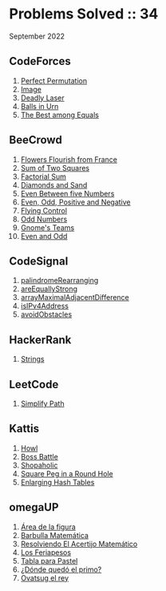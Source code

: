 # Problems Solved :: 34
September 2022

CodeForces
-----------------
1. [Perfect Permutation](https://codeforces.com/contest/1711/problem/A)
1. [Image](https://codeforces.com/contest/1721/problem/A)
1. [Deadly Laser](https://codeforces.com/contest/1721/problem/B)
1. [Balls in Urn](https://codeforces.com/group/XUEGajCNtd/contest/400072/problem/A)
1. [The Best among Equals](https://codeforces.com/group/XUEGajCNtd/contest/400072/problem/E)

BeeCrowd
-----------------
1. [Flowers Flourish from France](https://www.beecrowd.com.br/judge/en/problems/view/1140)
1. [Sum of Two Squares](https://www.beecrowd.com.br/judge/en/problems/view/1558)
1. [Factorial Sum](https://www.beecrowd.com.br/judge/en/problems/view/1161)
1. [Diamonds and Sand](https://www.beecrowd.com.br/judge/en/problems/view/1069)
1. [Even Between five Numbers](https://www.beecrowd.com.br/judge/en/problems/view/1065)
1. [Even, Odd, Positive and Negative](https://www.beecrowd.com.br/judge/en/problems/view/1066)
1. [Flying Control](https://www.beecrowd.com.br/judge/en/problems/view/3163)
1. [Odd Numbers](https://www.beecrowd.com.br/judge/en/problems/view/1067)
1. [Gnome's Teams](https://www.beecrowd.com.br/judge/en/problems/view/3176)
1. [Even and Odd](https://www.beecrowd.com.br/judge/en/problems/view/1259)

CodeSignal
-----------------
1. [palindromeRearranging](https://app.codesignal.com/arcade/intro/level-4/Xfeo7r9SBSpo3Wico)
1. [areEquallyStrong](https://app.codesignal.com/arcade/intro/level-5/g6dc9KJyxmFjB98dL)
1. [arrayMaximalAdjacentDifference](https://app.codesignal.com/arcade/intro/level-5/EEJxjQ7oo7C5wAGjE)
1. [isIPv4Address](https://app.codesignal.com/arcade/intro/level-5/veW5xJednTy4qcjso)
1. [avoidObstacles](https://app.codesignal.com/arcade/intro/level-5/XC9Q2DhRRKQrfLhb5)

HackerRank
-----------------
1. [Strings](https://www.hackerrank.com/challenges/c-tutorial-strings/problem?isFullScreen=true)

LeetCode
-----------------
1. [Simplify Path](https://leetcode.com/problems/simplify-path/)

Kattis
-----------------
1. [Howl](https://open.kattis.com/problems/howl)
1. [Boss Battle](https://open.kattis.com/problems/bossbattle)
1. [Shopaholic](https://open.kattis.com/problems/shopaholic)
1. [Square Peg in a Round Hole](https://open.kattis.com/problems/squarepegs)
1. [Enlarging Hash Tables](https://open.kattis.com/problems/enlarginghashtables)

omegaUP
-----------------
1. [Área de la figura](https://omegaup.com/arena/problem/Area-de-la-figura/)
1. [Barbulla Matemática](https://omegaup.com/arena/problem/Barbulla-Matematica/)
1. [Resolviendo El Acertijo Matemático](https://omegaup.com/arena/problem/Matematico/)
1. [Los Feriapesos](https://omegaup.com/arena/problem/Los-Feriapesos/)
1. [Tabla para Pastel](https://omegaup.com/arena/problem/Tabla-para-pastel/)
1. [¿Dónde quedó el primo?](https://omegaup.com/arena/problem/findprime/)
1. [Ovatsug el rey](https://omegaup.com/arena/problem/Ovatsug-el-rey/)